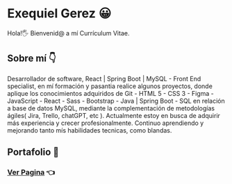 # Exequiel Gerez 😀

Hola!🖐 Bienvenid@ a mí Currículum Vitae.

## Sobre mí 👇

Desarrollador de software, React | Spring Boot | MySQL - Front End specialist, en mí formación y pasantia realice algunos proyectos, donde aplique los conocimientos adquiridos de Git - HTML 5 - CSS 3 - Figma - JavaScript - React - Sass - Bootstrap - Java | Spring Boot - SQL en relación a base de datos MySQL, mediante la complementación de metodologías ágiles( Jira, Trello, chatGPT, etc ). Actualmente estoy en busca de adquirir más experiencia y crecer profesionalmente. Continuo aprendiendo y mejorando tanto mís habilidades tecnicas, como blandas.

## Portafolio 💼

### [Ver Pagina](https://exequielgerez.tech/) 👈
